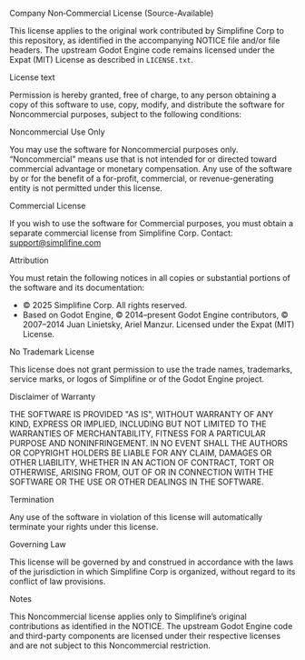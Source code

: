 Company Non‑Commercial License (Source-Available)

This license applies to the original work contributed by Simplifine Corp to this repository, as identified in the accompanying NOTICE file and/or file headers. The upstream Godot Engine code remains licensed under the Expat (MIT) License as described in `LICENSE.txt`.

License text

Permission is hereby granted, free of charge, to any person obtaining a copy of this software to use, copy, modify, and distribute the software for Noncommercial purposes, subject to the following conditions:

Noncommercial Use Only

You may use the software for Noncommercial purposes only. “Noncommercial” means use that is not intended for or directed toward commercial advantage or monetary compensation. Any use of the software by or for the benefit of a for-profit, commercial, or revenue-generating entity is not permitted under this license.

Commercial License

If you wish to use the software for Commercial purposes, you must obtain a separate commercial license from Simplifine Corp. Contact: support@simplifine.com

Attribution

You must retain the following notices in all copies or substantial portions of the software and its documentation:

- © 2025 Simplifine Corp. All rights reserved.
- Based on Godot Engine, © 2014–present Godot Engine contributors, © 2007–2014 Juan Linietsky, Ariel Manzur. Licensed under the Expat (MIT) License.

No Trademark License

This license does not grant permission to use the trade names, trademarks, service marks, or logos of Simplifine or of the Godot Engine project.

Disclaimer of Warranty

THE SOFTWARE IS PROVIDED "AS IS", WITHOUT WARRANTY OF ANY KIND, EXPRESS OR IMPLIED, INCLUDING BUT NOT LIMITED TO THE WARRANTIES OF MERCHANTABILITY, FITNESS FOR A PARTICULAR PURPOSE AND NONINFRINGEMENT. IN NO EVENT SHALL THE AUTHORS OR COPYRIGHT HOLDERS BE LIABLE FOR ANY CLAIM, DAMAGES OR OTHER LIABILITY, WHETHER IN AN ACTION OF CONTRACT, TORT OR OTHERWISE, ARISING FROM, OUT OF OR IN CONNECTION WITH THE SOFTWARE OR THE USE OR OTHER DEALINGS IN THE SOFTWARE.

Termination

Any use of the software in violation of this license will automatically terminate your rights under this license.

Governing Law

This license will be governed by and construed in accordance with the laws of the jurisdiction in which Simplifine Corp is organized, without regard to its conflict of law provisions.

Notes

This Noncommercial license applies only to Simplifine’s original contributions as identified in the NOTICE. The upstream Godot Engine code and third-party components are licensed under their respective licenses and are not subject to this Noncommercial restriction.



